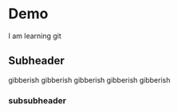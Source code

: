 # Demo

I am learning git

## Subheader

gibberish gibberish gibberish gibberish gibberish

### subsubheader